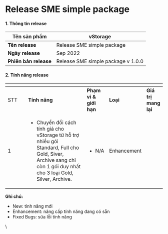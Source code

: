 # Release SME simple package

#### 1. Thông tin release <a href="#releasesmesimplepackage-1.thongtinrelease" id="releasesmesimplepackage-1.thongtinrelease"></a>

| **Tên sản phẩm**      | vStorage                           |
| --------------------- | ---------------------------------- |
| **Tên release**       | Release SME simple package         |
| **Ngày release**      | Sep 2022                           |
| **Phiên bản release** | Release SME simple package v 1.0.0 |

#### 2. Tính năng release <a href="#releasesmesimplepackage-2.tinhnangrelease" id="releasesmesimplepackage-2.tinhnangrelease"></a>

<table data-header-hidden><thead><tr><th width="74"></th><th width="268"></th><th></th><th></th><th></th></tr></thead><tbody><tr><td>STT</td><td><strong>Tính năng</strong></td><td><strong>Phạm vi &#x26; giới hạn</strong></td><td><strong>Loại</strong></td><td><strong>Giá trị mang lại</strong></td></tr><tr><td>1</td><td><ul><li>Chuyển đổi cách tính giá cho vStorage từ hỗ trợ nhiều gói Standard, Full cho Gold, Siver, Archive sang chỉ còn 1 gói duy nhất cho 3 loại Gold, Silver, Archive.</li></ul></td><td><ul><li>N/A</li></ul></td><td>Enhancement</td><td><br></td></tr></tbody></table>

**Ghi chú:**

* New: tính năng mới
* Enhancement: nâng cấp tính năng đang có sẵn
* Fixed Bugs: sửa lỗi tính năng

\
